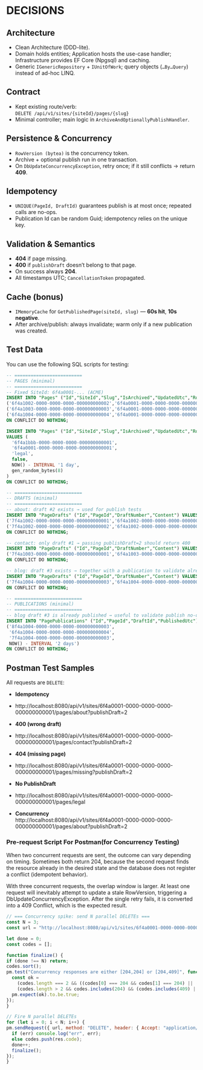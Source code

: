 # DECISIONS

## Architecture
- Clean Architecture (DDD-lite).  
- Domain holds entities; Application hosts the use-case handler; Infrastructure provides EF Core (Npgsql) and caching.  
- Generic `IGenericRepository` + `IUnitOfWork`; query objects (`…By…Query`) instead of ad-hoc LINQ.  

## Contract
- Kept existing route/verb:  
  `DELETE /api/v1/sites/{siteId}/pages/{slug}`  
- Minimal controller; main logic in `ArchiveAndOptionallyPublishHandler`.  

## Persistence & Concurrency
- `RowVersion (bytea)` is the concurrency token.  
- Archive + optional publish run in one transaction.  
- On `DbUpdateConcurrencyException`, retry once; if it still conflicts → return **409**.  

## Idempotency
- `UNIQUE(PageId, DraftId)` guarantees publish is at most once; repeated calls are no-ops.  
- Publication Id can be random Guid; idempotency relies on the unique key.  

## Validation & Semantics
- **404** if page missing.  
- **400** if `publishDraft` doesn’t belong to that page.  
- On success always **204**.  
- All timestamps UTC; `CancellationToken` propagated.  

## Cache (bonus)
- `IMemoryCache` for `GetPublishedPage(siteId, slug)` — **60s hit**, **10s negative**.  
- After archive/publish: always invalidate; warm only if a new publication was created.  



## Test Data

You can use the following SQL scripts for testing:

```sql
-- =========================
-- PAGES (minimal)
-- =========================
-- Fixed SiteId: 6f4a0001-... (ACME)
INSERT INTO "Pages" ("Id","SiteId","Slug","IsArchived","UpdatedUtc","RowVersion") VALUES
('6f4a1002-0000-0000-0000-000000000002','6f4a0001-0000-0000-0000-000000000001','about',   false, NOW() - INTERVAL '1 day', gen_random_bytes(8)),
('6f4a1003-0000-0000-0000-000000000003','6f4a0001-0000-0000-0000-000000000001','contact', false, NOW() - INTERVAL '2 days', gen_random_bytes(8)),
('6f4a1004-0000-0000-0000-000000000004','6f4a0001-0000-0000-0000-000000000001','blog',    false, NOW() - INTERVAL '3 days', gen_random_bytes(8))
ON CONFLICT DO NOTHING;

INSERT INTO "Pages" ("Id","SiteId","Slug","IsArchived","UpdatedUtc","RowVersion")
VALUES (
  '6f4a1bbb-0000-0000-0000-000000000001',
  '6f4a0001-0000-0000-0000-000000000001',
  'legal',
  false,
  NOW() - INTERVAL '1 day',
  gen_random_bytes(8)
)
ON CONFLICT DO NOTHING;

-- =========================
-- DRAFTS (minimal)
-- =========================
-- about: draft #2 exists → used for publish tests
INSERT INTO "PageDrafts" ("Id","PageId","DraftNumber","Content") VALUES
('7f4a1002-0000-0000-0000-000000000001','6f4a1002-0000-0000-0000-000000000002',1,'About v1'),
('7f4a1002-0000-0000-0000-000000000002','6f4a1002-0000-0000-0000-000000000002',2,'About v2')
ON CONFLICT DO NOTHING;

-- contact: only draft #1 → passing publishDraft=2 should return 400
INSERT INTO "PageDrafts" ("Id","PageId","DraftNumber","Content") VALUES
('7f4a1003-0000-0000-0000-000000000001','6f4a1003-0000-0000-0000-000000000003',1,'Contact v1')
ON CONFLICT DO NOTHING;

-- blog: draft #3 exists → together with a publication to validate already-published/no-op scenario
INSERT INTO "PageDrafts" ("Id","PageId","DraftNumber","Content") VALUES
('7f4a1004-0000-0000-0000-000000000003','6f4a1004-0000-0000-0000-000000000004',3,'Blog v3')
ON CONFLICT DO NOTHING;

-- =========================
-- PUBLICATIONS (minimal)
-- =========================
-- blog draft #3 is already published → useful to validate publish no-op (optional)
INSERT INTO "PagePublications" ("Id","PageId","DraftId","PublishedUtc") VALUES
('8f4a1004-0000-0000-0000-000000000003',
 '6f4a1004-0000-0000-0000-000000000004',
 '7f4a1004-0000-0000-0000-000000000003',
 NOW() - INTERVAL '2 days')
ON CONFLICT DO NOTHING;

```

## Postman Test Samples

All requests are `DELETE`:

- **Idempotency**
- http://localhost:8080/api/v1/sites/6f4a0001-0000-0000-0000-000000000001/pages/about?publishDraft=2

- **400 (wrong draft)**  
- http://localhost:8080/api/v1/sites/6f4a0001-0000-0000-0000-000000000001/pages/contact?publishDraft=2


- **404 (missing page)**  
- http://localhost:8080/api/v1/sites/6f4a0001-0000-0000-0000-000000000001/pages/missing?publishDraft=2

- **No PublishDraft**
- http://localhost:8080/api/v1/sites/6f4a0001-0000-0000-0000-000000000001/pages/legal

- **Concurrency**  
http://localhost:8080/api/v1/sites/6f4a0001-0000-0000-0000-000000000001/pages/about?publishDraft=2
### Pre-request Script For Postman(for Concurrency Testing)
When two concurrent requests are sent, the outcome can vary depending on timing. Sometimes both return 204, because the second request finds the resource already in the desired state and the database does not register a conflict (idempotent behavior).

With three concurrent requests, the overlap window is larger. At least one request will inevitably attempt to update a stale RowVersion, triggering a DbUpdateConcurrencyException. After the single retry fails, it is converted into a 409 Conflict, which is the expected result.
```javascript
// === Concurrency spike: send N parallel DELETEs ===
const N = 3;
const url = "http://localhost:8080/api/v1/sites/6f4a0001-0000-0000-0000-000000000001/pages/about?publishDraft=2";

let done = 0;
const codes = [];

function finalize() {
if (done !== N) return;
codes.sort();
pm.test("Concurrency responses are either [204,204] or [204,409]", function () {
  const ok =
    (codes.length === 2 && ((codes[0] === 204 && codes[1] === 204) || (codes[0] === 204 && codes[1] === 409))) ||
    (codes.length > 2 && codes.includes(204) && (codes.includes(409) || codes.every(c => c === 204)));
  pm.expect(ok).to.be.true;
});
}

// Fire N parallel DELETEs
for (let i = 0; i < N; i++) {
pm.sendRequest({ url, method: "DELETE", header: { Accept: "application/json" } }, (err, res) => {
  if (err) console.log("err", err);
  else codes.push(res.code);
  done++;
  finalize();
});
}
```

